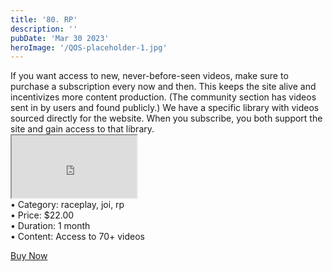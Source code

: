 ```yaml
---
title: '80. RP'
description: ''
pubDate: 'Mar 30 2023'
heroImage: '/QOS-placeholder-1.jpg'
---
```

<div class="video_paragraph_header"> If you want access to new, never-before-seen videos, make sure to purchase a subscription every now and then. This keeps the site alive and incentivizes more content production. (The community section has videos sent in by users and found publicly.) We have a specific library with videos sourced directly for the website. When you subscribe, you both support the site and gain access to that library.</div>

<iframe src="https://drive.google.com/file/d/1mDFHX4JYjpbfwQpjhtU0kGb4MIi3VX7m/preview" width="200" height="100" allow="autoplay" allowfullscreen="allowfullscreen"></iframe>
<!--br-->
<!--br-->
<!--br-->
<!---product details--->
<div class="prod_details">
• Category: raceplay, joi, rp<BR>
• Price: $22.00<BR>
• Duration: 1 month<BR>
• Content: Access to 70+ videos<BR>

</div>
<!--product details end-->
<!---<div class="video_call_to_action">*If you purchase a total of $20 or more, you'll receive an extra 2 free videos!*</div>--->

<a class="read_more" onclick="toggleReadMore()" href="https://pul.ly/b/324567">Buy Now</a>
<!---<div class="read_more-content" id="readMoreContent">
<a class="read_more" href="https://pul.ly/b/324567">1-month $22</a>
<a class="read_more" href="https://pul.ly/b/321489">Permanent Access $205</a>-->
<!---<div class="prod_details">
• You can choose to buy and keep the entire library permanently for a discounted price of $1.50 per video, which would be $205 for all 137+ videos. We want to keep things affordable, so take a look at the previews and see if it's worth it for you. Your support means a lot to us!.
</div>
<a class="read_more" onclick="toggleReadMore()" href="https://pul.ly/b/320274">Buy All</a>--->
</div>
</div>
<script>
function toggleReadMore() {
var readMoreContent = document.getElementById("readMoreContent");
readMoreContent.style.display = (readMoreContent.style.display === "block") ? "none" : "block";}
</script>
</div>